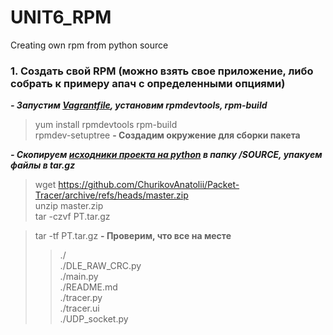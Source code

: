 # UNIT6_RPM
Creating own rpm from python source

### 1. Cоздать свой RPM (можно взять свое приложение, либо собрать к примеру апач с определенными опциями)

***- Запустим [Vagrantfile](https://github.com/ChurikovAnatolii/UNIT6_RPM/blob/main/Vagrantfile), установим rpmdevtools, rpm-build***

> yum install rpmdevtools rpm-build  
> rpmdev-setuptree **- Создадим окружение для сборки пакета**  

***- Скопируем [исходники проекта на python](https://github.com/ChurikovAnatolii/Packet-Tracer) в папку /SOURCE, упакуем файлы в tar.gz***  

> wget https://github.com/ChurikovAnatolii/Packet-Tracer/archive/refs/heads/master.zip  
> unzip master.zip  
> tar -czvf PT.tar.gz  

> tar -tf PT.tar.gz **- Проверим, что все на месте**  
>> ./  
>> ./DLE_RAW_CRC.py  
>> ./main.py  
>> ./README.md  
>> ./tracer.py  
>> ./tracer.ui  
>> ./UDP_socket.py  
